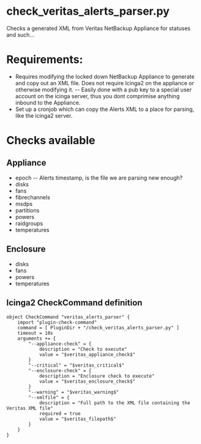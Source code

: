 # check_veritas_alerts_parser.py
Checks a generated XML from Veritas NetBackup Appliance for statuses and such...

# Requirements:
* Requires modifying the locked down NetBackup Appliance to generate and copy out an XML file. Does not require Icinga2 on the appliance or otherwise modifying it.
-- Easily done with a pub key to a special user account on the icinga server, thus you dont comprimise anything inbound to the Appliance.
* Set up a cronjob which can copy the Alerts XML to a place for parsing, like the icinga2 server.

# Checks available
## Appliance
* epoch
-- Alerts timestamp, is the file we are parsing new enough?
* disks
* fans
* fibrechannels
* msdps
* partitions
* powers
* raidgroups
* temperatures
## Enclosure
* disks
* fans
* powers
* temperatures

## Icinga2 CheckCommand definition
```
object CheckCommand "veritas_alerts_parser" {
    import "plugin-check-command"
    command = [ PluginDir + "/check_veritas_alerts_parser.py" ]
    timeout = 10s
    arguments += {
        "--appliance-check" = {
            description = "Check to execute"
            value = "$veritas_appliance_check$"
        }
        "--critical" = "$veritas_critical$"
        "--enclosure-check" = {
            description = "Enclosure check to execute"
            value = "$veritas_enclosure_check$"
        }
        "--warning" = "$veritas_warning$"
        "--xmlfile" = {
            description = "Full path to the XML file containing the Veritas XML file"
            required = true
            value = "$veritas_filepath$"
        }
    }
}
```

